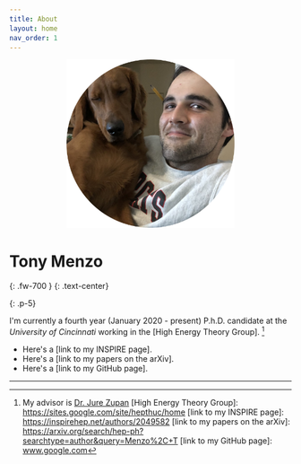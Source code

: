 ```yaml
---
title: About
layout: home
nav_order: 1
---
```

<!---<h2 align="center"> <strong> Tony Menzo </strong> </h2>/--->
<p align="center">
  <img src="IMG-3019.jpg" alt="drawing" width="300" />
</p>
<!---<h2 align="center"> <strong> Tony Menzo </strong> </h2>/--->

# Tony Menzo
{: .fw-700 }
{: .text-center}

{: .p-5}

I'm currently a fourth year (January 2020 - present) P.h.D. candidate at the *University of Cincinnati* working in the [High Energy Theory Group]. [^1]

- Here's a [link to my INSPIRE page].
- Here's a [link to my papers on the arXiv].
- Here's a [link to my GitHub page].

----

[^1]: My advisor is [Dr. Jure Zupan]
[High Energy Theory Group]: https://sites.google.com/site/hepthuc/home
[link to my INSPIRE page]: https://inspirehep.net/authors/2049582
[link to my papers on the arXiv]: https://arxiv.org/search/hep-ph?searchtype=author&query=Menzo%2C+T
[link to my GitHub page]: www.google.com

[Dr. Jure Zupan]: https://sites.google.com/site/jurezupan/
